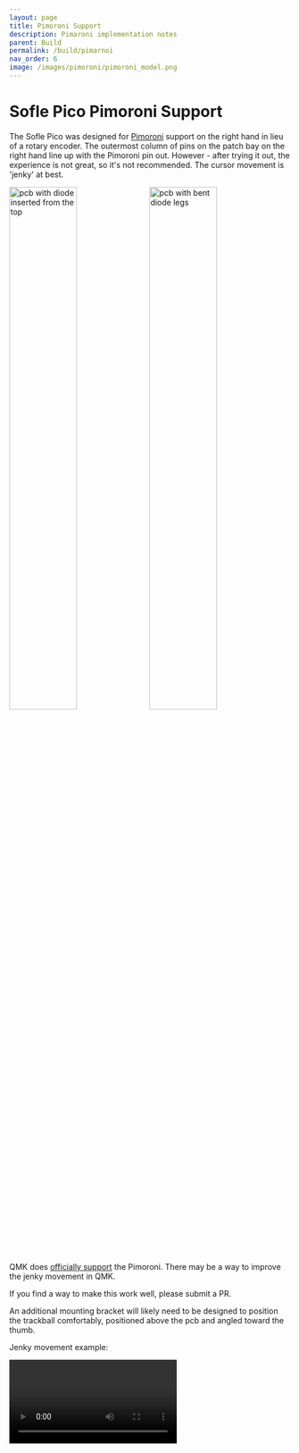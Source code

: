 ```yaml
---
layout: page
title: Pimoroni Support
description: Pimaroni implementation notes
parent: Build
permalink: /build/pimarnoi
nav_order: 6
image: /images/pimoroni/pimoroni_model.png
---
```


# Sofle Pico Pimoroni Support

The Sofle Pico was designed for [Pimoroni](https://shop.pimoroni.com/en-us/products/trackball-breakout) support on the right hand in lieu of a rotary encoder. The outermost column of pins on the patch bay on the right hand line up with the Pimoroni pin out. However - after trying it out, the experience is not great, so it's not recommended.  The cursor movement is 'jenky' at best. 

<a href="/images/pimoroni/pimoroni_spot.png"><img src="/images/pimoroni/pimoroni_spot.png" alt="pcb with diode inserted from the top" width="49%" /></a> <a href="/images/pimoroni/pimoroni_model.png"><img src="/images/pimoroni/pimoroni_model.png" alt="pcb with bent diode legs" width="49%" /></a>

QMK does [officially support](https://docs.qmk.fm/#/feature_pointing_device?id=pimoroni-trackball) the Pimoroni. There may be a way to improve the jenky movement in QMK. 

If you find a way to make this work well, please submit a PR. 

An additional mounting bracket will likely need to be designed to position the trackball comfortably, positioned above the pcb and angled toward the thumb.

Jenky movement example:

<video controls>
  <source src="/videos/jenk_mouse.mov" type="video/mp4">
</video>
